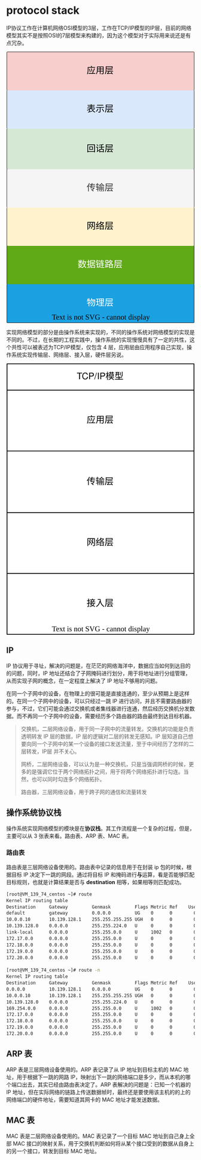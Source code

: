 # protocol stack
IP协议工作在计算机网络OSI模型的3层，工作在TCP/IP模型的IP层，目前的网络模型其实不是按照OSI的7层模型来构建的，因为这个模型对于实际用来说还是有点冗杂。

![计算机网络7层模型](./model.dio.svg)

实现网络模型的部分是由操作系统来实现的，不同的操作系统对网络模型的实现是不同的。不过，在长期的工程实践中，操作系统的实现慢慢具有了一定的共性，这个共性可以被表述为TCP/IP模型，仅包含 4 层，应用层由应用程序自己实现，操作系统实现传输层、网络层、接入层，硬件层另说。

![tcp/ip模型](./tcp_ip.dio.svg)

## IP
IP 协议用于寻址，解决的问题是，在茫茫的网络海洋中，数据应当如何到达目的的问题，同时，IP 地址还结合了子网掩码进行划分，用于将地址进行分组管理，从而实现子网的概念，在一定程度上解决了 IP 地址不够用的问题。

在同一个子网中的设备，在物理上的很可能是直接连通的，至少从预期上是这样的。在同一个子网中的设备，可以只经过一跳 IP 进行访问，并且不需要路由器的参与，不过，它们可能会通过交换机或者集线器进行连通，然后经历交换机分发数据。而不再同一个子网中的设备，需要经历多个路由器的路由最终到达目标机器。

> 交换机，二层网络设备，用于同一子网中的流量转发。交换机的功能是负责透明转发 IP 层的数据，IP 层的逻辑对二层的转发无感知。IP 层知道自己想要向同一个子网中的某一个设备的接口发送流量，至于中间经历了怎样的二层转发，IP层 并不关心。
>
> 网桥，二层网络设备，可以认为是一种交换机，只是当强调网桥的时候，更多的是强调它位于两个网络拓扑之间，用于将两个网络拓扑进行勾连。当然，也可以同时勾连多个网络拓扑。
>
> 路由器，三层网络设备，用于跨子网的通信和流量转发
>

## 操作系统协议栈
操作系统实现网络模型的模块是在**协议栈**。其工作流程是一个复杂的过程，但是，主要可以从 3 张表来看。路由表、ARP 表、MAC 表。

### 路由表
路由表是三层网络设备使用的。路由表中记录的信息用于在封装 ip 包的时候，根据目标 IP 决定下一跳的网段。通过将目标 IP 和掩码进行**与**运算，看是否能够匹配目标规则，也就是计算结果是否与 **destination** 相等，如果相等则匹配成功。

```bash
[root@VM_139_74_centos ~]# route
Kernel IP routing table
Destination     Gateway         Genmask         Flags Metric Ref    Use Iface
default         gateway         0.0.0.0         UG    0      0        0 eth0
10.0.0.10       10.139.128.1    255.255.255.255 UGH   0      0        0 eth0
10.139.128.0    0.0.0.0         255.255.224.0   U     0      0        0 eth0
link-local      0.0.0.0         255.255.0.0     U     1002   0        0 eth0
172.17.0.0      0.0.0.0         255.255.0.0     U     0      0        0 docker0
172.18.0.0      0.0.0.0         255.255.0.0     U     0      0        0 br-0ab63c131848
172.19.0.0      0.0.0.0         255.255.0.0     U     0      0        0 br-bccbfb788da0
172.20.0.0      0.0.0.0         255.255.0.0     U     0      0        0 br-7485db25f958

[root@VM_139_74_centos ~]# route -n
Kernel IP routing table
Destination     Gateway         Genmask         Flags Metric Ref    Use Iface
0.0.0.0         10.139.128.1    0.0.0.0         UG    0      0        0 eth0
10.0.0.10       10.139.128.1    255.255.255.255 UGH   0      0        0 eth0
10.139.128.0    0.0.0.0         255.255.224.0   U     0      0        0 eth0
169.254.0.0     0.0.0.0         255.255.0.0     U     1002   0        0 eth0
172.17.0.0      0.0.0.0         255.255.0.0     U     0      0        0 docker0
172.18.0.0      0.0.0.0         255.255.0.0     U     0      0        0 br-0ab63c131848
172.19.0.0      0.0.0.0         255.255.0.0     U     0      0        0 br-bccbfb788da0
172.20.0.0      0.0.0.0         255.255.0.0     U     0      0        0 br-7485db25f958
```

## ARP 表
ARP 表是三层网络设备使用的。ARP 表记录了从 IP 地址到目标主机的 MAC 地址，用于根据下一跳的网路 IP，映射出下一跳的网络端口是多少，而从本机的哪个端口出去，其实已经由路由表决定了。ARP 表解决的问题是：已知一个机器的 IP 地址，但在实际网络的链路上传送数据帧时，最终还是要使用该主机的的上的网络端口的硬件地址，需要知道其网卡的 MAC 地址才能发送数据。


## MAC 表
MAC 表是二层网络设备使用的。MAC 表记录了一个目标 MAC 地址到自己身上全部 MAC 接口的映射关系，用于交换机判断如何将从某个接口受到的数据从自身上的另一个接口，转发到目标 MAC 地址。


<style>
img {
   display: block;
   margin: auto;
}
</style>
